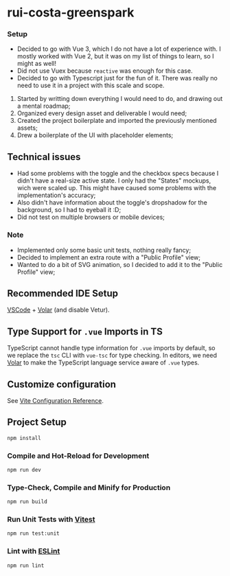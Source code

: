 # rui-costa-greenspark

### Setup
- Decided to go with Vue 3, which I do not have a lot of experience with. I mostly worked with Vue 2, but it was on my list of things to learn, so I might as well!
- Did not use Vuex because `reactive` was enough for this case.
- Decided to go with Typescript just for the fun of it. There was really no need to use it in a project with this scale and scope.

1. Started by writting down everything I would need to do, and drawing out a mental roadmap;
2. Organized every design asset and deliverable I would need;
3. Created the project boilerplate and imported the previously mentioned assets;
4. Drew a boilerplate of the UI with placeholder elements;

## Technical issues
- Had some problems with the toggle and the checkbox specs because I didn't have a real-size active state. I only had the "States" mockups, wich were scaled up. This might have caused some problems with the implementation's accuracy;
- Also didn't have information about the toggle's dropshadow for the background, so I had to eyeball it :D;
- Did not test on multiple browsers or mobile devices;

### Note
- Implemented only some basic unit tests, nothing really fancy;
- Decided to implement an extra route with a "Public Profile" view;
- Wanted to do a bit of SVG animation, so I decided to add it to the "Public Profile" view;

## Recommended IDE Setup

[VSCode](https://code.visualstudio.com/) + [Volar](https://marketplace.visualstudio.com/items?itemName=Vue.volar) (and disable Vetur).

## Type Support for `.vue` Imports in TS

TypeScript cannot handle type information for `.vue` imports by default, so we replace the `tsc` CLI with `vue-tsc` for type checking. In editors, we need [Volar](https://marketplace.visualstudio.com/items?itemName=Vue.volar) to make the TypeScript language service aware of `.vue` types.

## Customize configuration

See [Vite Configuration Reference](https://vitejs.dev/config/).

## Project Setup

```sh
npm install
```

### Compile and Hot-Reload for Development

```sh
npm run dev
```

### Type-Check, Compile and Minify for Production

```sh
npm run build
```

### Run Unit Tests with [Vitest](https://vitest.dev/)

```sh
npm run test:unit
```

### Lint with [ESLint](https://eslint.org/)

```sh
npm run lint
```
